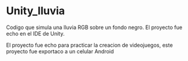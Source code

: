 # Unity_lluvia

Codigo que simula una lluvia RGB sobre un fondo negro. El proyecto fue echo en el IDE de Unity.

El proyecto fue echo para practicar la creacion de videojuegos, este proyecto fue exportaco a un celular Android